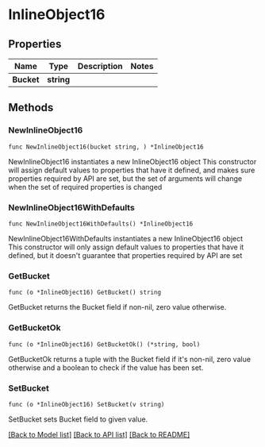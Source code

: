 # InlineObject16

## Properties

Name | Type | Description | Notes
------------ | ------------- | ------------- | -------------
**Bucket** | **string** |  | 

## Methods

### NewInlineObject16

`func NewInlineObject16(bucket string, ) *InlineObject16`

NewInlineObject16 instantiates a new InlineObject16 object
This constructor will assign default values to properties that have it defined,
and makes sure properties required by API are set, but the set of arguments
will change when the set of required properties is changed

### NewInlineObject16WithDefaults

`func NewInlineObject16WithDefaults() *InlineObject16`

NewInlineObject16WithDefaults instantiates a new InlineObject16 object
This constructor will only assign default values to properties that have it defined,
but it doesn't guarantee that properties required by API are set

### GetBucket

`func (o *InlineObject16) GetBucket() string`

GetBucket returns the Bucket field if non-nil, zero value otherwise.

### GetBucketOk

`func (o *InlineObject16) GetBucketOk() (*string, bool)`

GetBucketOk returns a tuple with the Bucket field if it's non-nil, zero value otherwise
and a boolean to check if the value has been set.

### SetBucket

`func (o *InlineObject16) SetBucket(v string)`

SetBucket sets Bucket field to given value.



[[Back to Model list]](../README.md#documentation-for-models) [[Back to API list]](../README.md#documentation-for-api-endpoints) [[Back to README]](../README.md)


